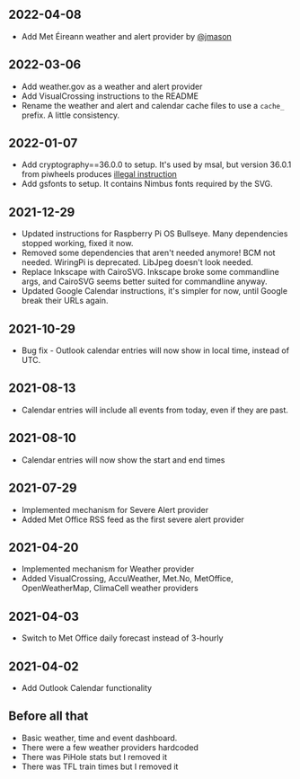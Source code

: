 ## 2022-04-08
* Add Met Éireann weather and alert provider by [@jmason](https://github.com/mendhak/waveshare-epaper-display/pull/34)

## 2022-03-06
* Add weather.gov as a weather and alert provider
* Add VisualCrossing instructions to the README
* Rename the weather and alert and calendar cache files to use a `cache_` prefix.  A little consistency. 

## 2022-01-07

* Add cryptography==36.0.0 to setup. It's used by msal, but version 36.0.1 from piwheels produces [illegal instruction](https://github.com/piwheels/packages/issues/273)
* Add gsfonts to setup.  It contains Nimbus fonts required by the SVG.  

## 2021-12-29

* Updated instructions for Raspberry Pi OS Bullseye.  Many dependencies stopped working, fixed it now. 
* Removed some dependencies that aren't needed anymore! BCM not needed.  WiringPi is deprecated.  LibJpeg doesn't look needed.  
* Replace Inkscape with CairoSVG. Inkscape broke some commandline args, and CairoSVG seems better suited for commandline anyway. 
* Updated Google Calendar instructions, it's simpler for now, until Google break their URLs again. 

## 2021-10-29

* Bug fix - Outlook calendar entries will now show in local time, instead of UTC. 

## 2021-08-13

* Calendar entries will include all events from today, even if they are past.   

## 2021-08-10

* Calendar entries will now show the start and end times

## 2021-07-29

* Implemented mechanism for Severe Alert provider
* Added Met Office RSS feed as the first severe alert provider

## 2021-04-20

* Implemented mechanism for Weather provider
* Added VisualCrossing, AccuWeather, Met.No, MetOffice, OpenWeatherMap, ClimaCell weather providers

## 2021-04-03

* Switch to Met Office daily forecast instead of 3-hourly

## 2021-04-02

* Add Outlook Calendar functionality

## Before all that

* Basic weather, time and event dashboard.  
* There were a few weather providers hardcoded
* There was PiHole stats but I removed it
* There was TFL train times but I removed it
